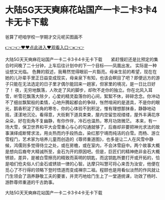 # 大陆5G天天奭麻花站国产一卡二卡3卡4卡无卡下载
爸算了吧咱学校一学期才交元呢买图画不

<a href="https://github.com/getmal/fdwwt/issues/2">👉👉👉♥♥点此进入♥观看入口👈👉👉</a>

大陆5G天天奭麻花站国产一卡二卡3卡4卡无卡下载　　紧赶慢赶还是比预定的集合时间晚了二十分钟，上车后往计划中的下一个目标——凤凰出发。
实际是一种设想又光临。
色舞的叙述，我蓦然觉得眼前一片豁亮。母亲生前的希望，现在在她的儿孙辈手里正日益变成现实，母亲泉下有知，也该会瞑目了吧？即便远方的游子只能在无法选定的日子里才偶尔能回来一趟家，但家里的境况，是一日比日好了！
夜，无穷地飘落，人吹走了风的脚步，却吹不走你的独立。你在北风入耳雪，听雪花飘落大除夕，心爱的精灵盈落你的心间，絮絮不休，碎碎念念。你冲动不了细丝飘絮般的柔情，心地升腾起都会的争辩，怅然喧闹的是道具，不是你的眼光，鹅香积淀了街角的寒冬，你的心体验不到积淀，惟有理想那抹香，静静地动摇，漾漾地沉沦。看得意，大街剩下道具束束，屋内空留忽视缕缕，屋外丰满花序朵朵，好在街角不复幽静，有你作伴，冷石也温热，寒月功效微茫。
本来，有一场大雪，保卫世界和平大会雪重心与心的勾通就够了，后裔却非要把神光求法的故事演绎成断臂求法，用炎热而灼手段热血，染红那宁靖而纯洁的白雪。而杨、游立雪程门，艺术家为培养儿童而创造的《尊师重道图》，也多是让二人在风雪中静候，鸿儒则多觉得侍立之处，或在房檐，或在室内，不会沐雪庭中。两个故事大概是想向后裔夸大精诚所至，金石为开的原因吧。但是，巨匠们的精神绝非金石大概锈锁，差异，是被白雪擦亮的精致而英明的钥匙，而这钥匙所要打开或开拓的，恰是咱们伧夫俗人们金石或锈锁一律的心智。达摩只叫慧可将心来吾为汝安，他便在觅心了不行得的领略下登时悟道而变成禅宗二祖。程颐也是用看似淡然的作风就让门生领会了涵养静敬工夫的要害，并灵巧地给门生上了一堂道统课，功效了杨时、游酢尊师重道的千古韵事。

大陆5G天天奭麻花站国产一卡二卡3卡4卡无卡下载
